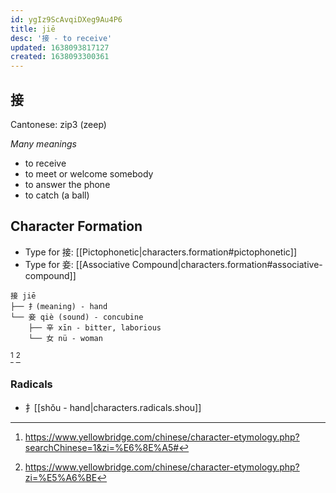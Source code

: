 ```yaml
---
id: ygIz9ScAvqiDXeg9Au4P6
title: jiē
desc: '接 - to receive'
updated: 1638093817127
created: 1638093300361
---
```


## 接

Cantonese: zip3 (zeep)

_Many meanings_
- to receive
- to meet or welcome somebody
- to answer the phone
- to catch (a ball)


## Character Formation

- Type for 接: [[Pictophonetic|characters.formation#pictophonetic]]
- Type for 妾: [[Associative Compound|characters.formation#associative-compound]]

```
接 jiē
├── 扌(meaning) - hand
└── 妾 qiè (sound) - concubine
    ├── 辛 xīn - bitter, laborious
    └── 女 nü - woman
```
[^1]
[^2]

### Radicals
- 扌[[shǒu - hand|characters.radicals.shou]]


[^1]:https://www.yellowbridge.com/chinese/character-etymology.php?searchChinese=1&zi=%E6%8E%A5#
[^2]:https://www.yellowbridge.com/chinese/character-etymology.php?zi=%E5%A6%BE
